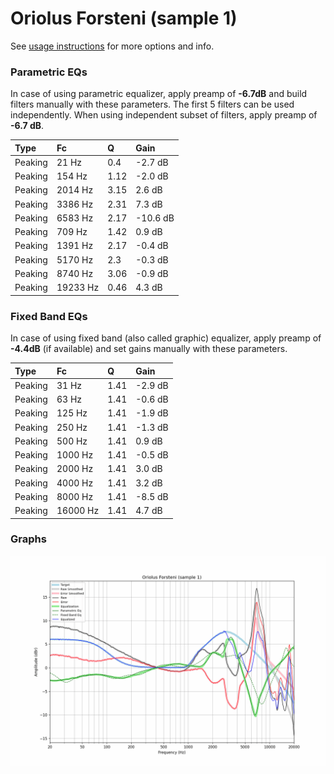 # Oriolus Forsteni (sample 1)
See [usage instructions](https://github.com/jaakkopasanen/AutoEq#usage) for more options and info.

### Parametric EQs
In case of using parametric equalizer, apply preamp of **-6.7dB** and build filters manually
with these parameters. The first 5 filters can be used independently.
When using independent subset of filters, apply preamp of **-6.7 dB**.

| Type    | Fc       |    Q | Gain     |
|:--------|:---------|:-----|:---------|
| Peaking | 21 Hz    | 0.4  | -2.7 dB  |
| Peaking | 154 Hz   | 1.12 | -2.0 dB  |
| Peaking | 2014 Hz  | 3.15 | 2.6 dB   |
| Peaking | 3386 Hz  | 2.31 | 7.3 dB   |
| Peaking | 6583 Hz  | 2.17 | -10.6 dB |
| Peaking | 709 Hz   | 1.42 | 0.9 dB   |
| Peaking | 1391 Hz  | 2.17 | -0.4 dB  |
| Peaking | 5170 Hz  | 2.3  | -0.3 dB  |
| Peaking | 8740 Hz  | 3.06 | -0.9 dB  |
| Peaking | 19233 Hz | 0.46 | 4.3 dB   |

### Fixed Band EQs
In case of using fixed band (also called graphic) equalizer, apply preamp of **-4.4dB**
(if available) and set gains manually with these parameters.

| Type    | Fc       |    Q | Gain    |
|:--------|:---------|:-----|:--------|
| Peaking | 31 Hz    | 1.41 | -2.9 dB |
| Peaking | 63 Hz    | 1.41 | -0.6 dB |
| Peaking | 125 Hz   | 1.41 | -1.9 dB |
| Peaking | 250 Hz   | 1.41 | -1.3 dB |
| Peaking | 500 Hz   | 1.41 | 0.9 dB  |
| Peaking | 1000 Hz  | 1.41 | -0.5 dB |
| Peaking | 2000 Hz  | 1.41 | 3.0 dB  |
| Peaking | 4000 Hz  | 1.41 | 3.2 dB  |
| Peaking | 8000 Hz  | 1.41 | -8.5 dB |
| Peaking | 16000 Hz | 1.41 | 4.7 dB  |

### Graphs
![](./Oriolus%20Forsteni%20(sample%201).png)
